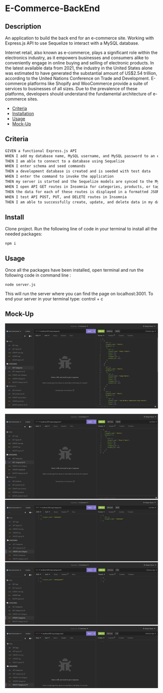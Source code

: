 # E-Commerce-BackEnd

## Description
An application to build the back end for an e-commerce site. Working with Express.js API to use Sequelize to interact with a MySQL database.

Internet retail, also known as e-commerce, plays a significant role within the electronics industry, as it empowers businesses and consumers alike to conveniently engage in online buying and selling of electronic products. In the latest available data from 2021, the industry in the United States alone was estimated to have generated the substantial amount of US$2.54 trillion, according to the United Nations Conference on Trade and Development. E-commerce platforms like Shopify and WooCommerce provide a suite of services to businesses of all sizes. Due to the prevalence of these platforms, developers should understand the fundamental architecture of e-commerce sites.

  * [Criteria](#criteria)
  * [Installation](#install)
  * [Usage](#usage)
  * [Mock-Up](#mock-up)

  ## Criteria
```md
GIVEN a functional Express.js API
WHEN I add my database name, MySQL username, and MySQL password to an environment variable file
THEN I am able to connect to a database using Sequelize
WHEN I enter schema and seed commands
THEN a development database is created and is seeded with test data
WHEN I enter the command to invoke the application
THEN my server is started and the Sequelize models are synced to the MySQL database
WHEN I open API GET routes in Insomnia for categories, products, or tags
THEN the data for each of these routes is displayed in a formatted JSON
WHEN I test API POST, PUT, and DELETE routes in Insomnia
THEN I am able to successfully create, update, and delete data in my database
```

## Install

Clone project.
Run the following line of code in your terminal to install all the needed packages: 
```
npm i
```

## Usage

Once all the packages have been installed, open terminal and run the following code in command line : 
```
node server.js
```
This will run the server where you can find the page on localhost:3001. To end your server in your terminal type: control + c

## Mock-Up

![In Insomnia, the user tests “GET tags,”.](./assets/2.jpg)

![In Insomnia, the user tests “GET tags,”.](./assets/5.jpg)
![In Insomnia, the user tests “GET tags,”.](./assets/6.jpg)
![In Insomnia, the user tests “GET tags,”.](./assets/8.jpg)
![In Insomnia, the user tests “GET tags,”.](./assets/7.jpg)
